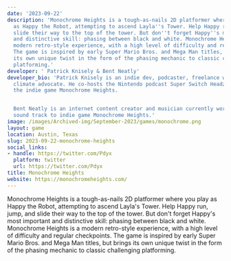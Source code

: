 ```yaml
---
date: '2023-09-22'
description: 'Monochrome Heights is a tough-as-nails 2D platformer where you play
  as Happy the Robot, attempting to ascend Layla''s Tower. Help Happy run, jump, and
  slide their way to the top of the tower. But don''t forget Happy''s most important
  and distinctive skill: phasing between black and white. Monochrome Heights is a
  modern retro-style experience, with a high level of difficulty and regular checkpoints.
  The game is inspired by early Super Mario Bros. and Mega Man titles, but brings
  its own unique twist in the form of the phasing mechanic to classic challenging
  platforming.'
developer: ' Patrick Knisely & Bent Neatly'
developer_bio: 'Patrick Knisely is an indie dev, podcaster, freelance writer, and
  climate advocate. He co-hosts the Nintendo podcast Super Switch Headz and is developing
  the indie game Monochrome Heights.


  Bent Neatly is an internet content creator and musician currently working on the
  sound track to indie game Monochrome Heights.'
image: /images/Archived-img/September-2023/games/monochrome.png
layout: game
location: Austin, Texas
slug: 2023-09-22-monochrome-heights
social_links:
- handle: https://twitter.com/Pdyx
  platform: twitter
  url: https://twitter.com/Pdyx
title: Monochrome Heights
website: https://monochromeheights.com/
---
```


Monochrome Heights is a tough-as-nails 2D platformer where you play as Happy the Robot, attempting to ascend Layla's Tower. Help Happy run, jump, and slide their way to the top of the tower. But don't forget Happy's most important and distinctive skill: phasing between black and white. Monochrome Heights is a modern retro-style experience, with a high level of difficulty and regular checkpoints. The game is inspired by early Super Mario Bros. and Mega Man titles, but brings its own unique twist in the form of the phasing mechanic to classic challenging platforming.